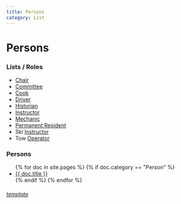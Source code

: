 ```yaml
---
title: Persons
category: List
---
```

# Persons
### Lists / Roles

* [Chair](Chair)
* [Committee](Committee)
* [Cook](Cook)
* [Driver](Driver)
* [Historian](Historian)
* [Instructor](Instructor)
* [Mechanic](Mechanic)
* [Permanent Resident](Permanent-Resident)
* Ski [Instructor](Instructor)
* Tow [Operator](Operator)

### Persons

<ul>
  {% for doc in site.pages %}
    {% if doc.category == "Person" %}
      <li><a href="/History{{ doc.url }}">{{ doc.title }}</a></li>
    {% endif %}
  {% endfor %}
</ul>


###### [template](Person-Template)
